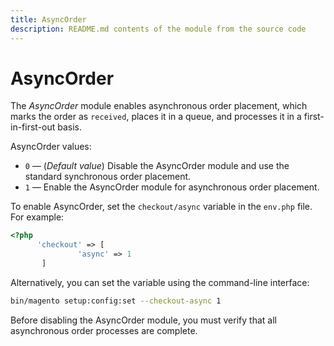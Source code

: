```yaml
---
title: AsyncOrder
description: README.md contents of the module from the source code
---
```


# AsyncOrder

The _AsyncOrder_ module enables asynchronous order placement, which marks the order as `received`, places it in a queue, and processes it in a first-in-first-out basis.

AsyncOrder values:

-  `0` — (_Default value_) Disable the AsyncOrder module and use the standard synchronous order placement.
-  `1` — Enable the AsyncOrder module for asynchronous order placement.

To enable AsyncOrder, set the `checkout/async` variable in the `env.php` file. For example:

```php
<?php
      'checkout' => [
               'async' => 1
       ]
```

Alternatively, you can set the variable using the command-line interface:

```bash
bin/magento setup:config:set --checkout-async 1
```

Before disabling the AsyncOrder module, you must verify that all asynchronous order processes are complete.
